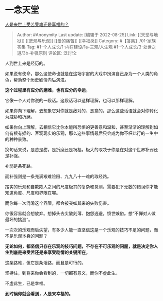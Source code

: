 # 一念天堂
[人是来世上受苦受难还是享福的？](https://www.zhihu.com/question/441241665/answer/2643892725)

> Author: #Anonymity
> Last update: [编辑于 2022-08-25]
> Link: [[天堂与地狱]] [[悲观与乐观]] [[爱的痛苦]] [[幸福感]]
> Category: #【答集】/01-家族答集
> Tag: #1-个人成长/1-内在建设/1a-三观/人生观 #1-个人成长/3-处世之道/3b-补强原则 
> 评论区:
> 泛讨论:

人到世上来是经历的。

如果说有使命，那么这使命也就是在这场宇宙的大戏中扮演自己身为一个人类的角色，帮助整个历史剧情向后演进。

**这个过程里有应分的磨难，也有应分的幸运**。

它像一个人对你说的一段话。这段话可以这样理解，也可以那样理解。

如果你向下理解，去想象它对你就是敌对的、恶意的，那么这些话语就会对你转化为威胁和折磨。

如果你向上理解，去相信它比你本能所恐惧的更善意和温和，甚至渐渐的理解到如何有根有据的、客观现实的乐观，那么这些事情最后只会成为你不枉此行的一生中的种种景致。

换句话来说，是苦是甜，是折磨还是祝福，极大的取决于你是在对这个世界补弱还是补强。

补弱是条死路。

而补强则是一条充满艰难险阻、九九八十一难的取经路。

踏实的乐观和自欺欺人之间的尺度极其的复杂和莫测，需要犯下无数的错误你才能知道角度、尺度和界限在哪。

而你每一次混淆这个界限，都会被突如其来的失败伤害。

你很容易就会想放弃。想掉头去尖酸刻薄、抱怨逃避，愤世嫉俗。想“不惮对人做最坏的揣测”。

一次次的乐观而后失望，有多少人能一直坚信这是一个乐观的技巧不足的问题，而不是乐观本身的问题？

**无论如何，都坚信只存在乐观的技巧问题，不存在不可乐观的问题，就是决定你人生到底是来受苦还是来享受剧情的关键所在。**

这条路难，但它是条活路，而且是可行的。

坚持住，到将来你会看到的，一切都有意义，而你不虚此生。

不虚此生，已是幸福。

**到时候你就会看到，人是来幸福的。**
